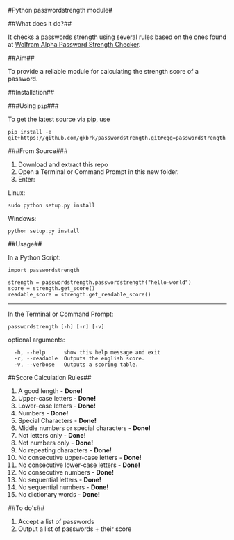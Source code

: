 #Python passwordstrength module#

##What does it do?##

It checks a passwords strength using several rules based on the ones found at [Wolfram Alpha Password Strength Checker](http://www.wolframalpha.com/input/?i=password+strength+of+hell0).

##Aim##

To provide a reliable module for calculating the strength score of a password.

##Installation##

###Using `pip`###

To get the latest source via pip, use

`pip install -e git+https://github.com/gkbrk/passwordstrength.git#egg=passwordstrength`

###From Source###

1. Download and extract this repo
2. Open a Terminal or Command Prompt in this new folder.
3. Enter:

Linux:

    sudo python setup.py install

Windows:

    python setup.py install

##Usage##

In a Python Script:

    import passwordstrength
    
    strength = passwordstrength.passwordstrength("hello-world")
    score = strength.get_score()
    readable_score = strength.get_readable_score()

***

In the Terminal or Command Prompt:

    passwordstrength [-h] [-r] [-v]

optional arguments:

      -h, --help      show this help message and exit
      -r, --readable  Outputs the english score.
      -v, --verbose   Outputs a scoring table.


##Score Calculation Rules##

1. A good length - **Done!**
2. Upper-case letters - **Done!**
3. Lower-case letters - **Done!**
3. Numbers - **Done!**
4. Special Characters - **Done!**
5. Middle numbers or special characters - **Done!**
6. Not letters only - **Done!**
7. Not numbers only - **Done!**
8. No repeating characters - **Done!**
9. No consecutive upper-case letters - **Done!**
10. No consecutive lower-case letters - **Done!**
11. No consecutive numbers - **Done!**
12. No sequential letters - **Done!**
13. No sequential numbers - **Done!**
14. No dictionary words - **Done!**

##To do's##

1. Accept a list of passwords
2. Output a list of passwords + their score